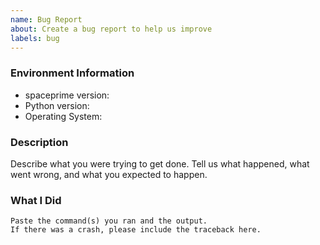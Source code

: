 ```yaml
---
name: Bug Report
about: Create a bug report to help us improve
labels: bug
---
```


<!-- Please search existing issues to avoid creating duplicates. -->

### Environment Information

-   spaceprime version:
-   Python version:
-   Operating System:

### Description

Describe what you were trying to get done.
Tell us what happened, what went wrong, and what you expected to happen.

### What I Did

```
Paste the command(s) you ran and the output.
If there was a crash, please include the traceback here.
```
